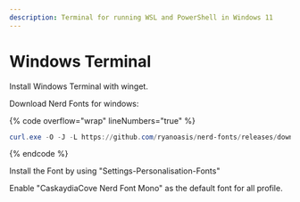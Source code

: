 ```yaml
---
description: Terminal for running WSL and PowerShell in Windows 11
---
```


# Windows Terminal

Install Windows Terminal with winget.&#x20;

Download Nerd Fonts for windows:

{% code overflow="wrap" lineNumbers="true" %}
```powershell
curl.exe -O -J -L https://github.com/ryanoasis/nerd-fonts/releases/download/v3.0.2/CascadiaCode.zip
```
{% endcode %}

Install the Font by using "Settings-Personalisation-Fonts"

Enable "CaskaydiaCove Nerd Font Mono" as the default font for all profile.
